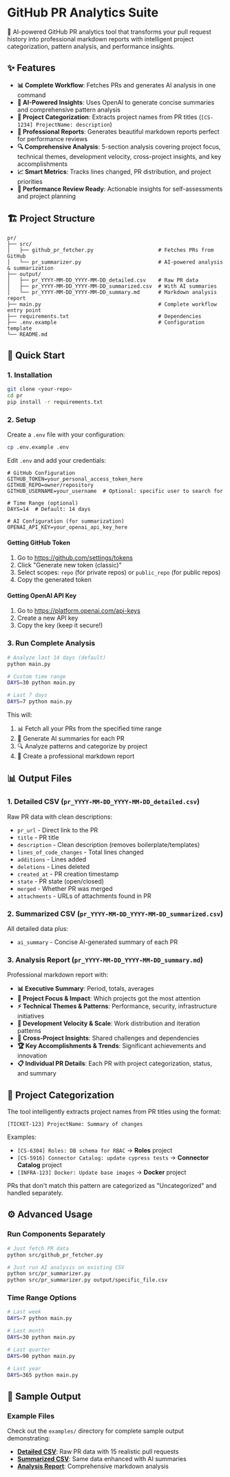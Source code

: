 # GitHub PR Analytics Suite

🤖 AI-powered GitHub PR analytics tool that transforms your pull request history into professional markdown reports with intelligent project categorization, pattern analysis, and performance insights.

## ✨ Features

- **📊 Complete Workflow**: Fetches PRs and generates AI analysis in one command
- **🤖 AI-Powered Insights**: Uses OpenAI to generate concise summaries and comprehensive pattern analysis
- **📁 Project Categorization**: Extracts project names from PR titles (`[CS-1234] ProjectName: description`)
- **📝 Professional Reports**: Generates beautiful markdown reports perfect for performance reviews
- **🔍 Comprehensive Analysis**: 5-section analysis covering project focus, technical themes, development velocity, cross-project insights, and key accomplishments
- **📈 Smart Metrics**: Tracks lines changed, PR distribution, and project priorities
- **🎯 Performance Review Ready**: Actionable insights for self-assessments and project planning

## 🏗️ Project Structure

```
pr/
├── src/
│   ├── github_pr_fetcher.py                     # Fetches PRs from GitHub
│   └── pr_summarizer.py                         # AI-powered analysis & summarization
├── output/
│   ├── pr_YYYY-MM-DD_YYYY-MM-DD_detailed.csv    # Raw PR data
│   ├── pr_YYYY-MM-DD_YYYY-MM-DD_summarized.csv  # With AI summaries
│   └── pr_YYYY-MM-DD_YYYY-MM-DD_summary.md      # Markdown analysis report
├── main.py                                      # Complete workflow entry point
├── requirements.txt                             # Dependencies
├── .env.example                                 # Configuration template
└── README.md
```

## 🚀 Quick Start

### 1. Installation

```bash
git clone <your-repo>
cd pr
pip install -r requirements.txt
```

### 2. Setup

Create a `.env` file with your configuration:

```bash
cp .env.example .env
```

Edit `.env` and add your credentials:
```env
# GitHub Configuration
GITHUB_TOKEN=your_personal_access_token_here
GITHUB_REPO=owner/repository
GITHUB_USERNAME=your_username  # Optional: specific user to search for

# Time Range (optional)
DAYS=14  # Default: 14 days

# AI Configuration (for summarization)
OPENAI_API_KEY=your_openai_api_key_here
```

#### Getting GitHub Token
1. Go to https://github.com/settings/tokens
2. Click "Generate new token (classic)"
3. Select scopes: `repo` (for private repos) or `public_repo` (for public repos)
4. Copy the generated token

#### Getting OpenAI API Key
1. Go to https://platform.openai.com/api-keys
2. Create a new API key
3. Copy the key (keep it secure!)

### 3. Run Complete Analysis

```bash
# Analyze last 14 days (default)
python main.py

# Custom time range
DAYS=30 python main.py

# Last 7 days
DAYS=7 python main.py
```

This will:
1. 📊 Fetch all your PRs from the specified time range
2. 🤖 Generate AI summaries for each PR
3. 🔍 Analyze patterns and categorize by project
4. 📝 Create a professional markdown report

## 📊 Output Files

### 1. **Detailed CSV** (`pr_YYYY-MM-DD_YYYY-MM-DD_detailed.csv`)
Raw PR data with clean descriptions:
- `pr_url` - Direct link to the PR
- `title` - PR title
- `description` - Clean description (removes boilerplate/templates)
- `lines_of_code_changes` - Total lines changed
- `additions` - Lines added
- `deletions` - Lines deleted
- `created_at` - PR creation timestamp
- `state` - PR state (open/closed)
- `merged` - Whether PR was merged
- `attachments` - URLs of attachments found in PR

### 2. **Summarized CSV** (`pr_YYYY-MM-DD_YYYY-MM-DD_summarized.csv`)
All detailed data plus:
- `ai_summary` - Concise AI-generated summary of each PR

### 3. **Analysis Report** (`pr_YYYY-MM-DD_YYYY-MM-DD_summary.md`)
Professional markdown report with:
- **📊 Executive Summary**: Period, totals, averages
- **🎯 Project Focus & Impact**: Which projects got the most attention
- **⚡ Technical Themes & Patterns**: Performance, security, infrastructure initiatives
- **🚀 Development Velocity & Scale**: Work distribution and iteration patterns
- **🔗 Cross-Project Insights**: Shared challenges and dependencies
- **🏆 Key Accomplishments & Trends**: Significant achievements and innovation
- **📋 Individual PR Details**: Each PR with project categorization, status, and summary

## 🎯 Project Categorization

The tool intelligently extracts project names from PR titles using the format:
```
[TICKET-123] ProjectName: Summary of changes
```

Examples:
- `[CS-6304] Roles: DB schema for RBAC` → **Roles** project
- `[CS-5916] Connector Catalog: update cypress tests` → **Connector Catalog** project
- `[INFRA-123] Docker: Update base images` → **Docker** project

PRs that don't match this pattern are categorized as "Uncategorized" and handled separately.

## ⚙️ Advanced Usage

### Run Components Separately

```bash
# Just fetch PR data
python src/github_pr_fetcher.py

# Just run AI analysis on existing CSV
python src/pr_summarizer.py
python src/pr_summarizer.py output/specific_file.csv
```

### Time Range Options

```bash
# Last week
DAYS=7 python main.py

# Last month
DAYS=30 python main.py

# Last quarter
DAYS=90 python main.py

# Last year
DAYS=365 python main.py
```

## 🎨 Sample Output

### Example Files
Check out the `examples/` directory for complete sample output demonstrating:

- **[Detailed CSV](examples/pr_2025-06-01_2025-06-30_detailed.csv)**: Raw PR data with 15 realistic pull requests
- **[Summarized CSV](examples/pr_2025-06-01_2025-06-30_summarized.csv)**: Same data enhanced with AI summaries
- **[Analysis Report](examples/pr_2025-06-01_2025-06-30_summary.md)**: Comprehensive markdown analysis
